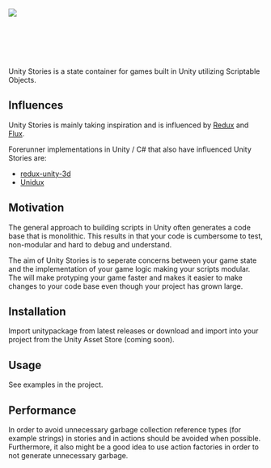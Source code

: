 # <img src="https://s3.amazonaws.com/unity-stories/unity-stories-withname.png" style="max-height: 128px; min-height: 96px;">
Unity Stories is a state container for games built in Unity utilizing Scriptable Objects. 

## Influences
Unity Stories is mainly taking inspiration and is influenced by <a href="https://github.com/reactjs/redux">Redux</a> and <a href="https://github.com/facebook/flux">Flux</a>. 

Forerunner implementations in Unity / C# that also have influenced Unity Stories are: 
- <a href="https://github.com/gblue1223/redux-unity3d">redux-unity-3d</a>
- <a href="https://github.com/mattak/Unidux">Unidux</a>

## Motivation
The general approach to building scripts in Unity often generates a code base that is monolithic. This results in that your code is cumbersome to test, non-modular and hard to debug and understand. 

The aim of Unity Stories is to seperate concerns between your game state and the implementation of your game logic making your scripts modular. The will make protyping your game faster and makes it easier to make changes to your code base even though your project has grown large.  

## Installation
Import unitypackage from latest releases or download and import into your project from the Unity Asset Store (coming soon).

## Usage
See examples in the project.

## Performance
In order to avoid unnecessary garbage collection reference types (for example strings) in stories and in actions should be avoided when possible. Furthermore, it also might be a good idea to use action factories in order to not generate unnecessary garbage. 